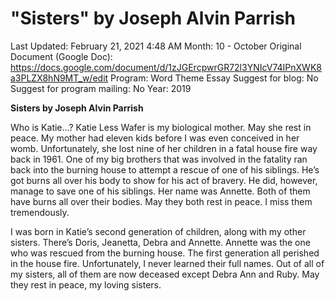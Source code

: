 # "Sisters" by Joseph Alvin Parrish

Last Updated: February 21, 2021 4:48 AM
Month: 10 - October
Original Document (Google Doc): https://docs.google.com/document/d/1zJGErcpwrGR72l3YNIcV74IPnXWK8a3PLZX8hN9MT_w/edit
Program: Word Theme Essay
Suggest for blog: No
Suggest for program mailing: No
Year: 2019

**Sisters by Joseph Alvin Parrish**

Who is Katie…? Katie Less Wafer is my biological mother. May she rest in peace. My mother had eleven kids before I was even conceived in her womb. Unfortunately, she lost nine of her children in a fatal house fire way back in 1961. One of my big brothers that was involved in the fatality ran back into the burning house to attempt a rescue of one of his siblings. He’s got burns all over his body to show for his act of bravery. He did, however, manage to save one of his siblings. Her name was Annette. Both of them have burns all over their bodies. May they both rest in peace. I miss them tremendously.

I was born in Katie’s second generation of children, along with my other sisters. There’s Doris, Jeanetta, Debra and Annette. Annette was the one who was rescued from the burning house. The first generation all perished in the house fire. Unfortunately, I never learned their full names. Out of all of my sisters, all of them are now deceased except Debra Ann and Ruby. May they rest in peace, my loving sisters.